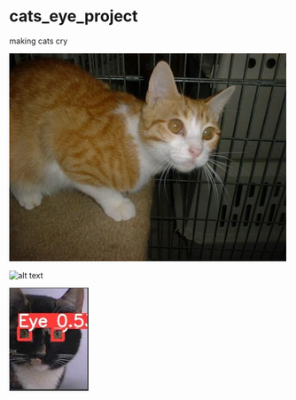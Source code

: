 # cats_eye_project
making cats cry

![alt text](https://github.com/mrFendel/cats_eye_project/blob/main/catImage.jpg?raw=true)

![alt text](https://github.com/mrFendel/cats_eye_project/blob/main/BruhCat.jpg?raw=true)

![alt text](https://github.com/mrFendel/cats_eye_project/blob/main/cat.jpg?raw=true)
